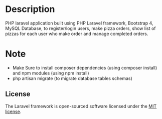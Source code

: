 # Description

PHP laravel application built using PHP Laravel framework, Bootstrap 4, MySQL Database,  to register/login users, make pizza orders, show list of pizzas for each user who make order
and manage completed orders.

# Note

* Make Sure to install composer dependencies (using composer install) and npm modules (using npm install)
* php artisan migrate (to migrate database tables schemas)

## License

The Laravel framework is open-sourced software licensed under the [MIT license](https://opensource.org/licenses/MIT).
